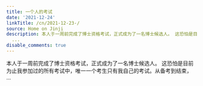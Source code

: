 ```yaml
---
title: 一个人的考试
date: '2021-12-24'
linkTitle: /cn/2021-12-23-/
source: Home on Jinji
description: 本人于一周前完成了博士资格考试，正式成为了一名博士候选人。 这恐怕是目前为止我参加过的所有考试中，唯一一个考生只有我自己的考试。从备考到结束，
  ...
disable_comments: true
---
```

本人于一周前完成了博士资格考试，正式成为了一名博士候选人。 这恐怕是目前为止我参加过的所有考试中，唯一一个考生只有我自己的考试。从备考到结束， ...